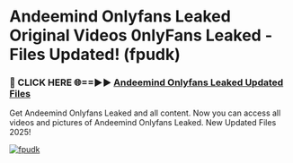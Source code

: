# Andeemind Onlyfans Leaked Original Videos 0nlyFans Leaked - Files Updated! (fpudk)

<h3>🔴 CLICK HERE 🌐==►► <a href="https://tinyurl.com/4seja8ks" rel="nofollow">Andeemind Onlyfans Leaked Updated Files</a></h3>

Get Andeemind Onlyfans Leaked and all content. Now you can access all videos and pictures of Andeemind Onlyfans Leaked. New Updated Files 2025!

[![fpudk](https://i.imgur.com/EWjZXRe.gif)](https://tinyurl.com/4seja8ks)
